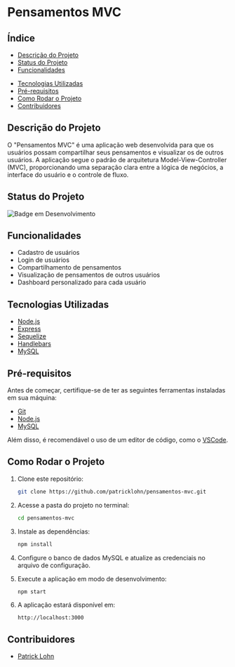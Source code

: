 # Pensamentos MVC

<!-- ![Logo do Projeto](https://via.placeholder.com/150) -->

## Índice

- [Descrição do Projeto](#descrição-do-projeto)
- [Status do Projeto](#status-do-projeto)
- [Funcionalidades](#funcionalidades)
<!-- - [Demonstração da Aplicação](#demonstração-da-aplicação) -->
- [Tecnologias Utilizadas](#tecnologias-utilizadas)
- [Pré-requisitos](#pré-requisitos)
- [Como Rodar o Projeto](#como-rodar-o-projeto)
- [Contribuidores](#contribuidores)

## Descrição do Projeto

O "Pensamentos MVC" é uma aplicação web desenvolvida para que os usuários possam compartilhar seus pensamentos e visualizar os de outros usuários. A aplicação segue o padrão de arquitetura Model-View-Controller (MVC), proporcionando uma separação clara entre a lógica de negócios, a interface do usuário e o controle de fluxo.

## Status do Projeto

<!-- ![Badge em Desenvolvimento](https://img.shields.io/badge/Status-Em%20Desenvolvimento-yellow) -->
![Badge em Desenvolvimento](https://img.shields.io/badge/Status-Finalizado-green)

## Funcionalidades

- Cadastro de usuários
- Login de usuários
- Compartilhamento de pensamentos
- Visualização de pensamentos de outros usuários
- Dashboard personalizado para cada usuário

<!-- ## Demonstração da Aplicação

![Gif de Demonstração](https://via.placeholder.com/500x300) -->

## Tecnologias Utilizadas

- [Node.js](https://nodejs.org/en/)
- [Express](https://expressjs.com/)
- [Sequelize](https://sequelize.org/)
- [Handlebars](https://handlebarsjs.com/)
- [MySQL](https://www.mysql.com/)

## Pré-requisitos

Antes de começar, certifique-se de ter as seguintes ferramentas instaladas em sua máquina:

- [Git](https://git-scm.com/)
- [Node.js](https://nodejs.org/en/)
- [MySQL](https://www.mysql.com/)

Além disso, é recomendável o uso de um editor de código, como o [VSCode](https://code.visualstudio.com/).

## Como Rodar o Projeto

1. Clone este repositório:

   ```bash
   git clone https://github.com/patricklohn/pensamentos-mvc.git
   ```

2. Acesse a pasta do projeto no terminal:

   ```bash
   cd pensamentos-mvc
   ```

3. Instale as dependências:

   ```bash
   npm install
   ```

4. Configure o banco de dados MySQL e atualize as credenciais no arquivo de configuração.

5. Execute a aplicação em modo de desenvolvimento:

   ```bash
   npm start
   ```

6. A aplicação estará disponível em:

   ```
   http://localhost:3000
   ```

## Contribuidores

- [Patrick Lohn](https://github.com/patricklohn)
